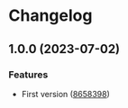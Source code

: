 # Changelog

## 1.0.0 (2023-07-02)


### Features

* First version ([8658398](https://github.com/thiagocoutinhor/obsidian-pf2-actions/commit/8658398bd7a19080da9e277f56663b5d3a672e6c))
